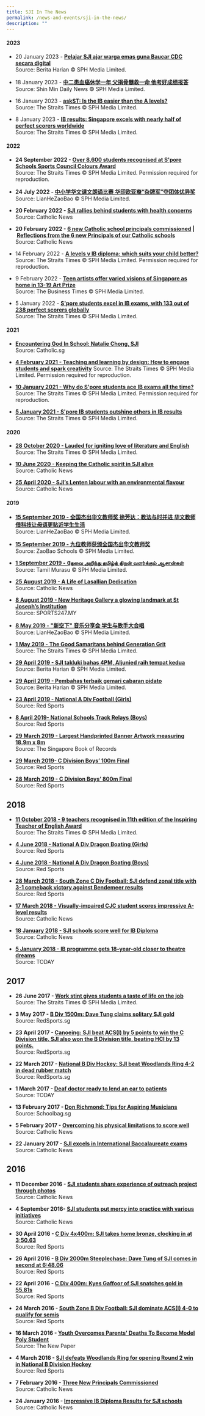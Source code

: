 ```yaml
---
title: SJI In The News
permalink: /news-and-events/sji-in-the-news/
description: ""
---
```

#### 2023

*   20 January 2023 - [**Pelajar SJI ajar warga emas guna Baucar CDC secara digital**](https://www.beritaharian.sg/setempat/pelajar-sji-ajar-warga-emas-guna-baucar-cdc-secara-digital)  
    Source: Berita Harian © SPH Media Limited.
    
  
*   18 January 2023 - [**中二患血癌休学一年 父捐骨髓救一命 他考好成绩报答**](/news-and-events/sji-in-the-news)  
    Source: Shin Min Daily News © SPH Media Limited.
    
  
*   16 January 2023 - [**askST: Is the IB easier than the A levels?**](https://www.straitstimes.com/singapore/parenting-education/askst-is-the-ib-easier-than-the-a-levels)  
    Source: The Straits Times © SPH Media Limited.
    
  
*   8 January 2023 - [**IB results: Singapore excels with nearly half of perfect scorers worldwide**](https://www.straitstimes.com/singapore/parenting-education/ib-results-singapore-excels-with-nearly-half-of-perfect-scorers-worldwide)  
    Source: The Straits Times © SPH Media Limited.
    
  

#### 2022

*   **24 September 2022 - [Over 8,600 students recognised at S'pore Schools Sports Council Colours Award](https://www.straitstimes.com/sport/schools/over-8600-students-recognised-at-spore-schools-sports-council-colours-award)**  
    Source: The Straits Times © SPH Media Limited. Permission required for reproduction.
    
  
*   **24 July 2022 - [中小学华文课文朗诵比赛 华印欧亚裔“杂牌军”夺团体优异奖](https://www.zaobao.com.sg/news/singapore/story20220724-1295839)**  
    Source: LianHeZaoBao © SPH Media Limited.
    
  
*   **20 February 2022 - [SJI rallies behind students with health concerns](/files/20220220-CN-SJI%20rallies%20behind%20students%20with%20health%20concerns.pdf)**  
    Source: Catholic News
    
  
*   **20 February 2022 - [6 new Catholic school principals commissioned](https://catholicnews.sg/2022/02/20/6-new-catholic-school-principals-commissioned6-new-catholic-school-principals-commissioned/) | [Reflections from the 6 new Principals of our Catholic schools](https://catholicnews.sg/2022/02/20/reflections-from-the-6-new-principals-of-our-catholic-schools/)**  
    Source: Catholic News
    
  
*   14 February 2022 - [**A levels v IB diploma: which suits your child better?**](/files/20220214-ST-A%20levels%20v%20IB%20diploma-which%20suits%20your%20child%20better.pdf)  
    Source: The Straits Times © SPH Media Limited. Permission required for reproduction.
    
  
*   9 February 2022 - [**Teen artists offer varied visions of Singapore as home in 13-19 Art Prize**](https://www.businesstimes.com.sg/life-culture/teen-artists-offer-varied-visions-of-singapore-as-home-in-13-19-art-prize)  
    Source: The Business Times © SPH Media Limited.
    
  
*   5 January 2022 - [**S'pore students excel in IB exams, with 133 out of 238 perfect scorers globally**](https://www.straitstimes.com/singapore/parenting-education/spore-students-excel-in-ib-exams-with-133-out-of-238-perfect-scorers-globally)  
    Source: The Straits Times © SPH Media Limited.
    

#### 2021

*   [**Encountering God In School: Natalie Chong, SJI**](https://stories.catholic.sg/catholic200sg/encountering-god-in-school-natalie-chong-sji-and-joanna-ong-cjc/)  
    Source: Catholic.sg
    
  
*   [**4 February 2021 - Teaching and learning by design: How to engage students and spark creativity**](/files/20210205-ST-Teachers%20students%20use%20design%20mindset%20to%20spark%20learning%20and%20creativity.pdf) 
    Source: The Straits Times © SPH Media Limited. Permission required for reproduction.
    
  
*   [**10 January 2021 - Why do S'pore students ace IB exams all the time?**](/files/20210110-ST-Why%20Spore%20excels%20in%20IB%20exams.pdf)  
    Source: The Straits Times © SPH Media Limited. Permission required for reproduction.
    
  
*   [**5 January 2021 - S'pore IB students outshine others in IB results**](https://www.straitstimes.com/singapore/spore-ib-students-outshine-others-in-ib-results)  
    Source: The Straits Times © SPH Media Limited.
    

#### 2020

*   [**28 October 2020 - Lauded for igniting love of literature and English**](https://www.straitstimes.com/singapore/parenting-education/lauded-for-igniting-love-of-literature-and-english)  
    Source: The Straits Times © SPH Media Limited.
    
  
*   [**10 June 2020 - Keeping the Catholic spirit in SJI alive**](https://catholicnews.sg/2020/06/10/keeping-the-catholic-spirit-in-sji-alive/)  
    Source: Catholic News
    
  
*   [**25 April 2020 - SJI’s Lenten labour with an environmental flavour**](https://catholicnews.sg/2020/04/25/sjis-lenten-labour-with-an-environmental-flavour/)  
    Source: Catholic News
    

#### 2019

*   [**15 September 2019 - 全国杰出华文教师奖 徐芳达：教法与时并进 华文教师借科技让母语更贴近学生生活**](https://www.zaobao.com.sg/zvideos/zbschools/story20190915-989130?themeId=2&utm_expid=.GDliSVqsR_G-lVPCVeIVMg.1&utm_referrer=)  
    Source: LianHeZaoBao © SPH Media Limited.
    
  
*   [**15 September 2019 - 九位教师获颁全国杰出华文教师奖**](https://zbschools.sg/stories-13266?fbclid=IwAR2FqKq_uAM6f-4gTfDMzzol1oPzurCulDeaMBBxHMebH6w2GUFPCu9Kz7s)  
    Source: ZaoBao Schools © SPH Media Limited.
    
  
*   [**1 September 2019 - தேவை அறிந்து தமிழ்த் திறன் வளர்க்கும் ஆசான்கள்**](https://www.tamilmurasu.com.sg/top-news/story20190901-33203.html)  
    Source: Tamil Murasu © SPH Media Limited.
    
  
*   [**25 August 2019 - A Life of Lasallian Dedication**](https://www.sji.edu.sg/qql/slot/u560/News%20and%20Events/SJI%20in%20the%20news/2019/2019082225-CN-A%20Life%20of%20Lasallian%20Dedication.pdf)  
    Source: Catholic News
    
  
*   [**8 August 2019 - New Heritage Gallery a glowing landmark at St Joseph’s Institution**](http://www.sports247.my/v1/2019/08/new-heritage-gallery-glowing-landmark-st-josephs-institution/)  
    Source: SPORTS247.MY
    
  
*   [**8 May 2019 - "新空下" 音乐分享会 学生与歌手大合唱**](https://www.zaobao.com.sg/news/fukan/gen/story20190508-954754)  
    Source: LianHeZaoBao © SPH Media Limited.
    
  
*   [**1 May 2019 - The Good Samaritans behind Generation Grit**](https://www.straitstimes.com/singapore/the-good-samaritans-behind-generation-grit)  
    Source: The Straits Times © SPH Media Limited.
    
  
*   [**29 April 2019 - SJI takluki bahas 4PM, Aljunied raih tempat kedua**](https://www.beritaharian.sg/gah/sji-takluki-bahas-4pm-aljunied-raih-tempat-kedua)  
    Source: Berita Harian © SPH Media Limited.
    
  
*   [**29 April 2019 - Pembahas terbaik gemari cabaran pidato**](https://www.beritaharian.sg/gah/pembahas-terbaik-gemari-cabaran-pidato)  
    Source: Berita Harian © SPH Media Limited.
    
  
*   [**23 April 2019 - National A Div Football (Girls)**](https://www.redsports.sg/2019/04/23/national-a-div-football-girls-ri-sji/)  
    Source: Red Sports
    
  
*   [**8 April 2019- National Schools Track Relays (Boys)**](https://www.redsports.sg/2019/04/08/national-schools-track-relays-boys-sports-school-ri-hci/)  
    Source: Red Sports
    
  
*   [**29 March 2019 - Largest Handprinted Banner Artwork measuring 18.9m x 8m**](http://singaporerecords.com/largest-handprint-art-3/)  
    Source: The Singapore Book of Records
    
  
*   [**29 March 2019- C Division Boys’ 100m Final**](https://www.redsports.sg/2019/04/05/c-div-100m-ssp-samantha-ortega-acsi-xavier-tan/)  
    Source: Red Sports
    
  
*   [**28 March 2019 - C Division Boys’ 800m Final**](https://www.redsports.sg/2019/04/03/c-div-800m-singapore-sports-school-olivia-sallit-nan-hua-high-school-mervyn-ong/)  
    Source: Red Sports
    

2018
----

*   [**11 October 2018 - 9 teachers recognised in 11th edition of the Inspiring Teacher of English Award**](https://www.straitstimes.com/singapore/education/9-teachers-recognised-in-11th-edition-of-the-inspiring-teacher-of-english-award)  
    Source: The Straits Times © SPH Media Limited.
    
  
*   [**4 June 2018 - National A Div Dragon Boating (Girls)**](https://www.redsports.sg/2018/06/04/national-a-div-dragon-boating-girls/)  
    Source: Red Sports
    
  
*   [**4 June 2018 - National A Div Dragon Boating (Boys)**](https://www.redsports.sg/2018/06/04/national-a-div-dragon-boating-boys-nyjc-make-clean-sweep-to-bag-maiden-challenge-trophy/)  
    Source: Red Sports
    
  
*   [**28 March 2018 - South Zone C Div Football: SJI defend zonal title with 3-1 comeback victory against Bendemeer results**](https://www.redsports.sg/2018/03/28/south-zone-c-div-football-sji-bendemeer-final/)  
    Source: Red Sports
    
  
*   [**17 March 2018 - Visually-impaired CJC student scores impressive A-level results**](https://catholicnews.sg/2018/03/13/visually-impaired-cjc-student-scores-impressive-a-level-results/)  
    Source: Catholic News
    
  
*   [**18 January 2018 - SJI schools score well for IB Diploma**](https://catholicnews.sg/2018/01/18/sji-schools-score-well-for-ib-diploma/)  
    Source: Catholic News
    
  
*   [**5 January 2018 - IB programme gets 18-year-old closer to theatre dreams**](http://www.todayonline.com/singapore/ib-programme-gets-18-year-old-closer-theatre-dreams)  
    Source: TODAY
    

2017
----

*   **26 June 2017 - [Work stint gives students a taste of life on the job](https://www.straitstimes.com/singapore/education/work-stint-gives-students-a-taste-of-life-on-the-job)**  
    Source: The Straits Times © SPH Media Limited.

  

*   **3 May 2017 - [B Div 1500m: Dave Tung claims solitary SJI gold](https://www.redsports.sg/2017/05/03/syed-hussein-vjc-dave-tung-sji/)**  
    Source: RedSports.sg

  

*   **23 April 2017 - [Canoeing: SJI beat ACS(I) by 5 points to win the C Division title. SJI also won the B Division title, beating HCI by 13 points.](https://www.facebook.com/redsports.sg/photos/a.10150584815387451.403756.6793027450/10155280966177451/?type=3)**  
    Source: RedSports.sg

  

*   **22 March 2017 - [National B Div Hockey: SJI beat Woodlands Ring 4-2 in dead rubber match](https://www.redsports.sg/2017/03/22/national-b-div-hockey-sji-woodlands-ring-2/)**  
    Source: RedSports.sg

  

*   **1 March 2017 - [Deaf doctor ready to lend an ear to patients](http://www.todayonline.com/daily-focus/health/deaf-doctor-ready-lend-ear-patients)**  
    Source: TODAY

  

*   **13 February 2017 - [Don Richmond: Tips for Aspiring Musicians](https://www.schoolbag.sg/story/don-richmond-tips-for-aspiring-musicians)**  
    Source: Schoolbag.sg

  

*   **5 February 2017 - [Overcoming his physical limitations to score well](https://catholicnews.sg/2017/01/31/overcoming-his-physical-limitations-to-score-well/)**  
    Source: Catholic News

  

*   **22 January 2017 - [SJI excels in International Baccalaureate exams](https://www.sji.edu.sg/qql/slot/u560/News%20and%20Events/SJI%20in%20the%20news/2017/20170122-CN-SJI%20excels%20in%20IB%20exams.pdf)**  
    Source: Catholic News

2016
----

*   **11 December 2016 - [SJI students share experience of outreach project through photos](https://catholicnews.sg/2016/12/08/sji-students-share-experience-of-outreach-project-through-photos/)**  
    Source: Catholic News

  

*   **4 September 2016- [SJI students put mercy into practice with various initiatives](https://www.sji.edu.sg/qql/slot/u560/News%20and%20Events/SJI%20in%20the%20news/2016/20160904-CN-SJI%20students%20put%20mercy%20into%20practice%20with%20various%20initiatives.pdf)**  
    Source: Catholic News

  

*   **30 April 2016 - [C Div 4x400m: SJI takes home bronze, clocking in at 3:50.63](https://www.redsports.sg/2016/04/30/c-div-4x400m-boys-sports-school/)**  
    Source: Red Sports

  

*   **26 April 2016 - [B Div 2000m Steeplechase: Dave Tung of SJI comes in second at 6:48.06](https://www.redsports.sg/2016/04/26/b-div-2000m-steeplechase-fang-yiyang-commonwealth/)**  
    Source: Red Sports

  

*   **22 April 2016 - [C Div 400m: Kyes Gaffoor of SJI snatches gold in 55.81s](https://www.redsports.sg/2016/04/22/c-div-400m-boys-kyes-gaffoor-sji/)**  
    Source: Red Sports

  

*   **24 March 2016 - [South Zone B Div Football: SJI dominate ACS(I) 4-0 to qualify for semis](https://www.redsports.sg/2016/03/24/south-zone-b-div-football-sji-acsi/)**  
    Source: Red Sports

  

*   **16 March 2016 - [Youth Overcomes Parents' Deaths To Become Model Poly Student](http://www.tnp.sg/news/singapore-news/youth-overcomes-parents-deaths-become-model-poly-student)**  
    Source: The New Paper

  

*   **4 March 2016 - [SJI defeats Woodlands Ring for opening Round 2 win in National B Division Hockey](https://www.redsports.sg/2016/03/04/national-b-div-hockey-sji-woodlands-ring/)**  
    Source: Red Sports

  

*   **7 February 2016 - [Three New Principals Commissioned](http://catholicnews.sg/index.php?option=com_content&view=article&id=10908:three-new-principals-commissioned&catid=545&Itemid=473)**  
    Source: Catholic News

  

*   **24 January 2016 - [Impressive IB Diploma Results for SJI schools](https://catholicnews.sg/2016/01/19/impressive-ib-diploma-results-for-sji-schools/)**  
    Source: Catholic News
